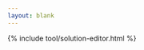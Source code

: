 ```yaml
---
layout: blank
---
```


<!-- include via markdown file to get variables interpolation -->

{% include tool/solution-editor.html %}
